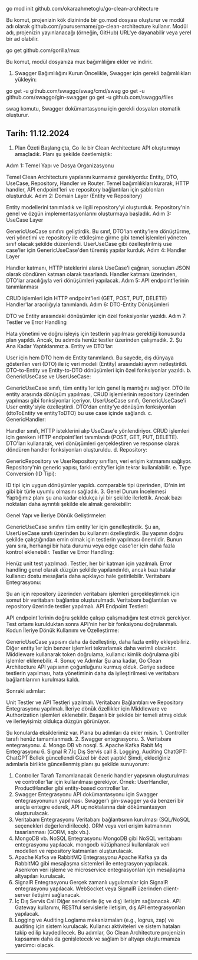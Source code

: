 go mod init github.com/okaraahmetoglu/go-clean-architecture

Bu komut, projenizin kök dizininde bir go.mod dosyası oluşturur ve 
modül adı olarak github.com/yourusername/go-clean-architecture kullanır. 
Modül adı, projenizin yayınlanacağı (örneğin, GitHub) URL'ye dayanabilir veya yerel bir ad olabilir.

go get github.com/gorilla/mux

Bu komut, modül dosyanıza mux bağımlılığını ekler ve indirir.

1. Swagger Bağımlılığını Kurun
Öncelikle, Swagger için gerekli bağımlılıkları yükleyin:

go get -u github.com/swaggo/swag/cmd/swag
go get -u github.com/swaggo/gin-swagger
go get -u github.com/swaggo/files


swag komutu, Swagger dokümantasyonu için gerekli dosyaları otomatik oluşturur.



Tarih: 11.12.2024
-------------------------------------------------------------------------------------------------------------------

1. Plan Özeti
Başlangıçta, Go ile bir Clean Architecture API oluşturmayı amaçladık. Planı şu şekilde özetlemiştik:

Adım 1: Temel Yapı ve Dosya Organizasyonu

Temel Clean Architecture yapılarını kurmamız gerekiyordu: Entity, DTO, UseCase, Repository, Handler ve Router.
Temel bağımlılıkları kurarak, HTTP handler, API endpoint'leri ve repository bağlantıları için şablonları oluşturduk.
Adım 2: Domain Layer (Entity ve Repository)

Entity modellerini tanımladık ve ilgili repository'yi oluşturduk.
Repository'nin genel ve özgün implementasyonlarını oluşturmaya başladık.
Adım 3: UseCase Layer

GenericUseCase sınıfını geliştirdik. Bu sınıf, DTO'ları entity'lere dönüştürme, veri yönetimi ve repository ile etkileşime girme gibi temel işlemleri yöneten sınıf olacak şekilde düzenlendi.
UserUseCase gibi özelleştirilmiş use case'ler için GenericUseCase'den türemiş yapılar kurduk.
Adım 4: Handler Layer

Handler katmanı, HTTP isteklerini alarak UseCase'i çağıran, sonuçları JSON olarak döndüren katman olarak tasarlandı.
Handler katmanı üzerinden, DTO'lar aracılığıyla veri dönüşümleri yapılacak.
Adım 5: API endpoint'lerinin tanımlanması

CRUD işlemleri için HTTP endpoint'leri (GET, POST, PUT, DELETE) Handler'lar aracılığıyla tanımlandı.
Adım 6: DTO-Entity Dönüşümleri

DTO ve Entity arasındaki dönüşümler için özel fonksiyonlar yazıldı.
Adım 7: Testler ve Error Handling

Hata yönetimi ve doğru işleyiş için testlerin yapılması gerektiği konusunda plan yapıldı. Ancak, bu adımda henüz testler üzerinden çalışmadık.
2. Şu Ana Kadar Yaptıklarımız
a. Entity ve DTO'lar:

User için hem DTO hem de Entity tanımlandı. Bu sayede, dış dünyaya gösterilen veri (DTO) ile iç veri modeli (Entity) arasındaki ayrım netleştirildi.
DTO-to-Entity ve Entity-to-DTO dönüşümleri için özel fonksiyonlar yazıldı.
b. GenericUseCase ve UserUseCase:

GenericUseCase sınıfı, tüm entity'ler için genel iş mantığını sağlıyor. DTO ile entity arasında dönüşüm yapılması, CRUD işlemlerinin repository üzerinden yapılması gibi fonksiyonlar içeriyor.
UserUseCase sınıfı, GenericUseCase'i User entity'siyle özelleştirdi. DTO'dan entity'ye dönüşüm fonksiyonları (dtoToEntity ve entityToDTO) bu use case içinde sağlandı.
c. GenericHandler:

Handler sınıfı, HTTP isteklerini alıp UseCase'e yönlendiriyor.
CRUD işlemleri için gereken HTTP endpoint'leri tanımlandı (POST, GET, PUT, DELETE).
DTO'ları kullanarak, veri dönüşümleri gerçekleştiren ve response olarak döndüren handler fonksiyonları oluşturuldu.
d. Repository:

GenericRepository ve UserRepository sınıfları, veri erişim katmanını sağlıyor. Repository'nin generic yapısı, farklı entity'ler için tekrar kullanılabilir.
e. Type Conversion (ID Tipi):

ID tipi için uygun dönüşümler yapıldı. comparable tipi üzerinden, ID'nin int gibi bir türle uyumlu olmasını sağladık.
3. Genel Durum İncelemesi
Yaptığımız planı şu ana kadar oldukça iyi bir şekilde ilerlettik. Ancak bazı noktaları daha ayrıntılı şekilde ele almak gerekebilir:

Genel Yapı ve İleriye Dönük Geliştirmeler:

GenericUseCase sınıfını tüm entity'ler için genelleştirdik. Şu an, UserUseCase sınıfı üzerinden bu kullanımı özelleştirdik.
Bu yapının doğru şekilde çalıştığından emin olmak için testlerin yapılması önemlidir. Bunun yanı sıra, herhangi bir hata durumu veya edge case'ler için daha fazla kontrol eklenebilir.
Testler ve Error Handling:

Henüz unit test yazılmadı. Testler, her bir katman için yazılmalı.
Error handling genel olarak düzgün şekilde yapılandırıldı, ancak bazı hatalar kullanıcı dostu mesajlarla daha açıklayıcı hale getirilebilir.
Veritabanı Entegrasyonu:

Şu an için repository üzerinden veritabanı işlemleri gerçekleştirmek için somut bir veritabanı bağlantısı oluşturulmadı.
Veritabanı bağlantıları ve repository üzerinde testler yapılmalı.
API Endpoint Testleri:

API endpoint'lerinin doğru şekilde çalışıp çalışmadığını test etmek gerekiyor.
Test ortamı kurulduktan sonra API'nin her bir fonksiyonu doğrulanmalı.
Kodun İleriye Dönük Kullanımı ve Özelleştirme:

GenericUseCase yapısını daha da özelleştirip, daha fazla entity ekleyebiliriz. Diğer entity'ler için benzer işlemleri tekrarlamak daha verimli olacaktır.
Middleware kullanarak token doğrulama, kullanıcı kimlik doğrulama gibi işlemler eklenebilir.
4. Sonuç ve Adımlar
Şu ana kadar, Go Clean Architecture API yapısının çoğunluğunu kurmuş olduk. Geriye sadece testlerin yapılması, hata yönetiminin daha da iyileştirilmesi ve veritabanı bağlantılarının kurulması kaldı.

Sonraki adımlar:

Unit Testler ve API Testleri yazılmalı.
Veritabanı Bağlantıları ve Repository Entegrasyonu yapılmalı.
İleriye dönük özellikler için Middleware ve Authorization işlemleri eklenebilir.
Başarılı bir şekilde bir temeli atmış olduk ve ilerleyişimiz oldukça düzgün görünüyor.



Şu konularda eksiklerimiz var. Plana bu adımları da ekler misin.  1. Controller tarafı henüz tamamlanmadı. 2. Swagger entegrasyonu. 3. Veritabanı entegrasyonu. 4. Mongo DB vb nosql. 5. Apache Kafka Rabit Mq Entegrasyonu 6. Signal R 7.İç Dış Servis call 8. Logging, Auditing
ChatGPT:
ChatGPT
Bellek güncellendi
Güzel bir özet yaptık! Şimdi, eklediğiniz adımlarla birlikte güncellenmiş planı şu şekilde sunuyorum:

1. Controller Tarafı Tamamlanacak
Generic handler yapısının oluşturulması ve controller'lar için kullanılması gerekiyor.
Örnek: UserHandler, ProductHandler gibi entity-based controller'lar.
2. Swagger Entegrasyonu
API dokümantasyonu için Swagger entegrasyonunun yapılması.
Swagger'ı gin-swagger ya da benzeri bir araçla entegre ederek, API uç noktalarına dair dökümantasyon oluşturulacak.
3. Veritabanı Entegrasyonu
Veritabanı bağlantısının kurulması (SQL/NoSQL seçenekleri değerlendirilecek).
ORM veya veri erişim katmanının tasarlanması (GORM, sqlx vb.).
4. MongoDB vb. NoSQL Entegrasyonu
MongoDB gibi NoSQL veritabanı entegrasyonu yapılacak.
mongodb kütüphanesi kullanılarak veri modelleri ve repository katmanları oluşturulacak.
5. Apache Kafka ve RabbitMQ Entegrasyonu
Apache Kafka ya da RabbitMQ gibi mesajlaşma sistemleri ile entegrasyon yapılacak.
Asenkron veri işleme ve microservice entegrasyonları için mesajlaşma altyapıları kurulacak.
6. SignalR Entegrasyonu
Gerçek zamanlı uygulamalar için SignalR entegrasyonu yapılacak.
WebSocket veya SignalR üzerinden client-server iletişimi sağlanacak.
7. İç Dış Servis Call
Diğer servislerle (iç ve dış) iletişim sağlanacak.
API Gateway kullanımı, RESTful servislerle iletişim, dış API entegrasyonları yapılacak.
8. Logging ve Auditing
Loglama mekanizmaları (e.g., logrus, zap) ve auditing için sistem kurulacak.
Kullanıcı aktiviteleri ve sistem hataları takip edilip kaydedilecek.
Bu adımlar, Go Clean Architecture projenizin kapsamını daha da genişletecek ve sağlam bir altyapı oluşturmanıza yardımcı olacak.

----------------------------------------------------------------------------------------------------------------------------------------------------------------------
